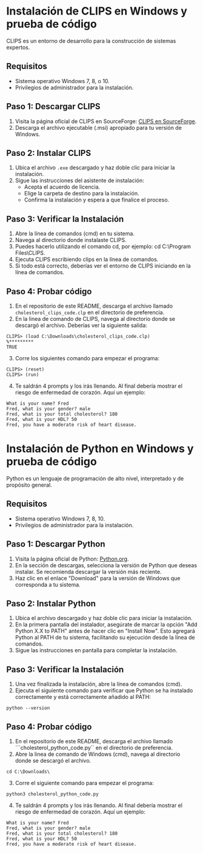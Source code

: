 # Instalación de CLIPS en Windows y prueba de código

CLIPS es un entorno de desarrollo para la construcción de sistemas expertos. 

## Requisitos

- Sistema operativo Windows 7, 8, o 10.
- Privilegios de administrador para la instalación.

## Paso 1: Descargar CLIPS

1. Visita la página oficial de CLIPS en SourceForge: [CLIPS en SourceForge](https://sourceforge.net/projects/clipsrules/files/CLIPS/6.4.1/).
2. Descarga el archivo ejecutable (.msi) apropiado para tu versión de Windows.

## Paso 2: Instalar CLIPS

1. Ubica el archivo `.exe` descargado y haz doble clic para iniciar la instalación.
2. Sigue las instrucciones del asistente de instalación:
   - Acepta el acuerdo de licencia.
   - Elige la carpeta de destino para la instalación.
   - Confirma la instalación y espera a que finalice el proceso.

## Paso 3: Verificar la Instalación

1. Abre la línea de comandos (cmd) en tu sistema.
2. Navega al directorio donde instalaste CLIPS.
3. Puedes hacerlo utilizando el comando cd, por ejemplo: cd C:\Program Files\CLIPS.
4. Ejecuta CLIPS escribiendo clips en la línea de comandos.
5. Si todo está correcto, deberías ver el entorno de CLIPS iniciando en la línea de comandos.

## Paso 4: Probar código

1. En el repositorio de este README, descarga el archivo llamado ```cholesterol_clips_code.clp``` en el directorio de preferencia.
2. En la linea de comando de CLIPS, navega al directorio donde se descargó el archivo. Deberías ver la siguiente salida:
```
CLIPS> (load C:\Downloads\cholesterol_clips_code.clp)
%*********
TRUE
```
3. Corre los siguientes comando para empezar el programa:
```
CLIPS> (reset)
CLIPS> (run)
```
4. Te saldrán 4 prompts y los irás llenando. Al final debería mostrar el riesgo de enfermedad de corazón. Aquí un ejemplo:
```
What is your name? Fred
Fred, what is your gender? male
Fred, what is your total cholesterol? 180
Fred, what is your HDL? 50
Fred, you have a moderate risk of heart disease.
```

# Instalación de Python en Windows y prueba de código

Python es un lenguaje de programación de alto nivel, interpretado y de propósito general.

## Requisitos

- Sistema operativo Windows 7, 8, 10.
- Privilegios de administrador para la instalación.

## Paso 1: Descargar Python

1. Visita la página oficial de Python: [Python.org](https://www.python.org/downloads/windows/).
2. En la sección de descargas, selecciona la versión de Python que deseas instalar. Se recomienda descargar la versión más reciente.
3. Haz clic en el enlace "Download" para la versión de Windows que corresponda a tu sistema.

## Paso 2: Instalar Python

1. Ubica el archivo descargado y haz doble clic para iniciar la instalación.
2. En la primera pantalla del instalador, asegúrate de marcar la opción "Add Python X.X to PATH" antes de hacer clic en "Install Now". Esto agregará Python al PATH de tu sistema, facilitando su ejecución desde la línea de comandos.
3. Sigue las instrucciones en pantalla para completar la instalación.

## Paso 3: Verificar la Instalación

1. Una vez finalizada la instalación, abre la línea de comandos (cmd).
2. Ejecuta el siguiente comando para verificar que Python se ha instalado correctamente y está correctamente añadido al PATH:
```
python --version
```

## Paso 4: Probar código

1. En el repositorio de este README, descarga el archivo llamado ```cholesterol_python_code.py`` en el directorio de preferencia.
2. Abre la linea de comando de Windows (cmd), navega al directorio donde se descargó el archivo.
```
cd C:\Downloads\
```
3. Corre el siguiente comando para empezar el programa:
```
python3 cholesterol_python_code.py
```
4. Te saldrán 4 prompts y los irás llenando. Al final debería mostrar el riesgo de enfermedad de corazón. Aquí un ejemplo:
```
What is your name? Fred
Fred, what is your gender? male
Fred, what is your total cholesterol? 180
Fred, what is your HDL? 50
Fred, you have a moderate risk of heart disease.
```
